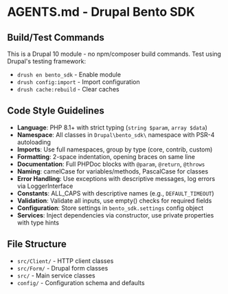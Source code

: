 # AGENTS.md - Drupal Bento SDK

## Build/Test Commands
This is a Drupal 10 module - no npm/composer build commands. Test using Drupal's testing framework:
- `drush en bento_sdk` - Enable module
- `drush config:import` - Import configuration  
- `drush cache:rebuild` - Clear caches

## Code Style Guidelines
- **Language**: PHP 8.1+ with strict typing (`string $param`, `array $data`)
- **Namespace**: All classes in `Drupal\bento_sdk\` namespace with PSR-4 autoloading
- **Imports**: Use full namespaces, group by type (core, contrib, custom)
- **Formatting**: 2-space indentation, opening braces on same line
- **Documentation**: Full PHPDoc blocks with `@param`, `@return`, `@throws`
- **Naming**: camelCase for variables/methods, PascalCase for classes
- **Error Handling**: Use exceptions with descriptive messages, log errors via LoggerInterface
- **Constants**: ALL_CAPS with descriptive names (e.g., `DEFAULT_TIMEOUT`)
- **Validation**: Validate all inputs, use empty() checks for required fields
- **Configuration**: Store settings in `bento_sdk.settings` config object
- **Services**: Inject dependencies via constructor, use private properties with type hints

## File Structure
- `src/Client/` - HTTP client classes
- `src/Form/` - Drupal form classes  
- `src/` - Main service classes
- `config/` - Configuration schema and defaults
